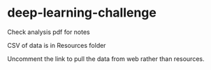 # deep-learning-challenge

Check analysis pdf for notes

CSV of data is in Resources folder

Uncomment the link to pull the data from web rather than resources.

